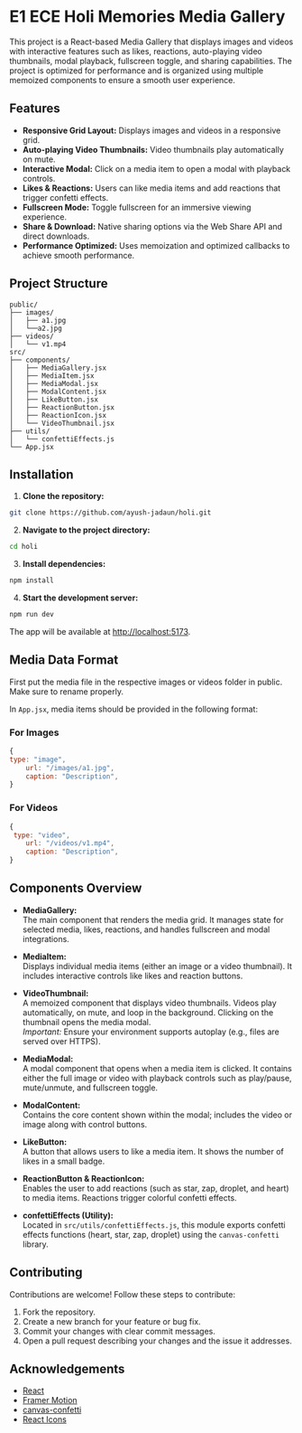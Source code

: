 # E1 ECE Holi Memories Media Gallery

This project is a React-based Media Gallery that displays images and videos with interactive features such as likes, reactions, auto-playing video thumbnails, modal playback, fullscreen toggle, and sharing capabilities. The project is optimized for performance and is organized using multiple memoized components to ensure a smooth user experience.

## Features

- **Responsive Grid Layout:** Displays images and videos in a responsive grid.
- **Auto-playing Video Thumbnails:** Video thumbnails play automatically on mute.
- **Interactive Modal:** Click on a media item to open a modal with playback controls.
- **Likes & Reactions:** Users can like media items and add reactions that trigger confetti effects.
- **Fullscreen Mode:** Toggle fullscreen for an immersive viewing experience.
- **Share & Download:** Native sharing options via the Web Share API and direct downloads.
- **Performance Optimized:** Uses memoization and optimized callbacks to achieve smooth performance.

## Project Structure
```
public/
├── images/
│   ├── a1.jpg
│   └──a2.jpg
├── videos/
│   └── v1.mp4
src/
├── components/
│   ├── MediaGallery.jsx
│   ├── MediaItem.jsx
│   ├── MediaModal.jsx
│   ├── ModalContent.jsx
│   ├── LikeButton.jsx
│   ├── ReactionButton.jsx
│   ├── ReactionIcon.jsx
│   └── VideoThumbnail.jsx
├── utils/
│   └── confettiEffects.js
└── App.jsx
```

## Installation

1. **Clone the repository:**

```bash
git clone https://github.com/ayush-jadaun/holi.git
```

2. **Navigate to the project directory:**

```bash
cd holi
```

3. **Install dependencies:**

```bash
npm install
```

4. **Start the development server:**

```bash
npm run dev
```

The app will be available at [http://localhost:5173](http://localhost:5173).

## Media Data Format

First put the media file in the respective images or videos folder in public.
Make sure to rename properly.

In `App.jsx`, media items should be provided in the following format:

### For Images
```javascript
{
type: "image",
    url: "/images/a1.jpg", 
    caption: "Description",
}
```

### For Videos
```javascript
{
 type: "video",
    url: "/videos/v1.mp4", 
    caption: "Description",
}
```

## Components Overview

- **MediaGallery:**  
  The main component that renders the media grid. It manages state for selected media, likes, reactions, and handles fullscreen and modal integrations.

- **MediaItem:**  
  Displays individual media items (either an image or a video thumbnail). It includes interactive controls like likes and reaction buttons.

- **VideoThumbnail:**  
  A memoized component that displays video thumbnails. Videos play automatically, on mute, and loop in the background. Clicking on the thumbnail opens the media modal.  
  *Important:* Ensure your environment supports autoplay (e.g., files are served over HTTPS).

- **MediaModal:**  
  A modal component that opens when a media item is clicked. It contains either the full image or video with playback controls such as play/pause, mute/unmute, and fullscreen toggle.

- **ModalContent:**  
  Contains the core content shown within the modal; includes the video or image along with control buttons.

- **LikeButton:**  
  A button that allows users to like a media item. It shows the number of likes in a small badge.

- **ReactionButton & ReactionIcon:**  
  Enables the user to add reactions (such as star, zap, droplet, and heart) to media items. Reactions trigger colorful confetti effects.

- **confettiEffects (Utility):**  
  Located in `src/utils/confettiEffects.js`, this module exports confetti effects functions (heart, star, zap, droplet) using the `canvas-confetti` library.

## Contributing

Contributions are welcome! Follow these steps to contribute:

1. Fork the repository.
2. Create a new branch for your feature or bug fix.
3. Commit your changes with clear commit messages.
4. Open a pull request describing your changes and the issue it addresses.

## Acknowledgements

- [React](https://reactjs.org/)
- [Framer Motion](https://www.framer.com/motion/)
- [canvas-confetti](https://github.com/catdad/canvas-confetti)
- [React Icons](https://react-icons.github.io/react-icons/)
